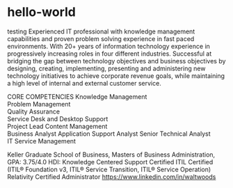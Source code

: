 # hello-world
testing
Experienced IT professional with knowledge management capabilities and proven problem solving experience in fast paced environments. With 20+ years of information technology experience in progressively increasing roles in four different industries. Successful at bridging the gap between technology objectives and business objectives by designing, creating, implementing, presenting and administering new technology initiatives to achieve corporate revenue goals, while maintaining a high level of internal and external customer service.

CORE COMPETENCIES
Knowledge Management	
Problem Management	
Quality Assurance	
Service Desk and Desktop Support	
Project Lead
Content Management	
Business Analyst
Application Support Analyst	
Senior Technical Analyst	
IT Service Management

Keller Graduate School of Business, Masters of Business Administration, GPA: 3.75/4.0
HDI: Knowledge Centered Support Certified
ITIL Certified (ITIL® Foundation v3, ITIL® Service Transition, ITIL® Service Operation)
Relativity Certified Administrator
https://www.linkedin.com/in/waltwoods
